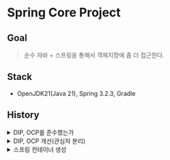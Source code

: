 # Spring Core Project

## Goal

> 순수 자바 + 스프링을 통해서 객체지향에 좀 더 접근한다.

## Stack

- OpenJDK21(Java 21), Spring 3.2.3, Gradle

## History

<details>
<summary>DIP, OCP를 준수했는가</summary>

### 회원(Member)

- 회원 서비스를 만들어서 회원가입과 회원조회 기능을 구현
    - [MemberServiceImpl](./src/main/java/hjkim/spring_core/member/MemberServiceImpl.java)
- 테스트를 진행했을 때 두 가지 기능 모두 정상 작동
- **_동작은 하지만 과연 OCP, DIP를 잘 준수한 코드인가?_**

```java
public class MemberServiceImpl implements MemberService {

    private final MemberRepository memberRepository = new MemoryMemberRepository(); // 추상화에도 의존하고, 구체화에도 의존한다.
    ...
```

---

### 주문(Order) 과 할인정책(DiscountPolicy)

- 할인정책은 2가지로 정의
  1. 정액할인(VIP 경우 1000원 할인)
  2. 정률할인(VIP 경우 10% 할인)

#### 정액할인(FixDiscountPolicy)

```java
public class FixDiscountPolicy implements DiscountPolicy{

    private int discountFixAmount = 1000;

    @Override
    public int discount(Member member, int price) {
        if (member.getGrade() == Grade.VIP) {
            return discountFixAmount;
        } else {
            return 0;
        }
    }
}
```

- 추상체인 [OrderService](./src/main/java/hjkim/spring_core/order/OrderService.java)를
  구현하는 [OrderServiceImpl](./src/main/java/hjkim/spring_core/order/OrderServiceImpl.java)를 생성
- 테스트 결과 동작을 한다. 그러나 정액할인이 정률할인으로 **_할인정책이 변경되었다고 했을 때 유연하게 코드를 변경할 수 있을까?_**

#### OrderServiceImpl

```java
public class OrderServiceImpl implements OrderService {

    private final MemberRepository memberRepository = new MemoryMemberRepository();
    private final DiscountPolicy discountPolicy = new FixDiscountPolicy();
  ...
}
```
</details>

<details>
<summary>DIP, OCP 개선(관심자 분리)</summary>

> 배우는 배우의 역할만 충실히 하면 된다. 남배우가 여배우의 캐스팅까지 책임질 필요는 없다.  
> 이러한 역할 분리를 위한 캐스팅 디렉터가 필요하다.

#### 기존 코드의 문제점
```java
public class OrderServiceImpl implements OrderService {

    private final MemberRepository memberRepository = new MemoryMemberRepository();
    private final DiscountPolicy discountPolicy = new FixDiscountPolicy();
  ...
}
```
- 서비스 구현부에서는 추상화 객체를 **지향**해야 하고 구체화 객체를 **지양**해야 한다.
- 그러나, `memberRepository`와 `discountPolicy`의 선언 시 초기화는 각각의 구체화된 객체를 선언한다.
- 이는 구현체의 의존성까지 가지게 되기에 **DIP** 위반

#### 코드 개선
```java
public class AppConfig {
    public MemberService memberService() {
        return new MemberServiceImpl(new MemoryMemberRepository());
    }

    public OrderService orderService() {
        return new OrderServiceImpl(new MemoryMemberRepository(), new FixDiscountPolicy());
    }
}
```
- 애플리케이션의 실제 동작에 필요한 구현 객체를 따로 생성하는 [AppConfig](./src/main/java/hjkim/spring_core/AppConfig.java)생성
- 각 서비스 구현부에서는 생성자를 통한 추상화 초기화로 정리하면 아래와 같이 구체화된 내용은 사라지고 추상화(인터페이스)만 남게 됨.

```java
public class OrderServiceImpl implements OrderService {

    private final MemberRepository memberRepository;
    private final DiscountPolicy discountPolicy;

    public OrderServiceImpl(MemberRepository memberRepository, DiscountPolicy discountPolicy) {
        this.memberRepository = memberRepository;
        this.discountPolicy = discountPolicy;
    }
}
```
</details>


<details>
<summary>스프링 컨테이너 생성</summary>

- AppConfig ← `@Configuration` 을 통해 스프링 컨테이너의 구성 정보를 넣는다고 명시
  - AppConfig 내에 구체화되는 메서드 ← `@Bean`

      ```java
      @Configuration
      public class AppConfig {
          @Bean
          public MemberService memberService() {
              return new MemberServiceImpl(getMemberRepository());
          }
      
          @Bean
          public OrderService orderService() {
              return new OrderServiceImpl(getMemberRepository(), discountPolicy());
          }
      
          @Bean
          public MemberRepository getMemberRepository() {
              return new MemoryMemberRepository();
          }
      
          @Bean
          public DiscountPolicy discountPolicy() {
              return new RateDiscountPolicy();
          }
      
      }
      ```

- AppConfig ← `@Configuration` 을 통해 스프링 컨테이너의 구성 정보를 넣는다고 명시
  - AppConfig 내에 구체화되는 메서드 ← `@Bean`

      ```java
      @Configuration
      public class AppConfig {
          @Bean
          public MemberService memberService() {
              return new MemberServiceImpl(getMemberRepository());
          }
      
          @Bean
          public OrderService orderService() {
              return new OrderServiceImpl(getMemberRepository(), discountPolicy());
          }
      
          @Bean
          public MemberRepository getMemberRepository() {
              return new MemoryMemberRepository();
          }
      
          @Bean
          public DiscountPolicy discountPolicy() {
              return new RateDiscountPolicy();
          }
      
      }
      ```

- ApplicationContext : 스프링 컨테이너
  - AnnotationConfigApplicationContext 인스턴스를 생성하여 AppConfig.class 를 주입

      ```java
      /*
      ApplicationContext : 스프링 컨테이너
       */
      ApplicationContext applicationContext = new AnnotationConfigApplicationContext(AppConfig.class);
      MemberService memberService = applicationContext.getBean("memberService", MemberService.class);
      OrderService orderService = applicationContext.getBean("orderService", OrderService.class);
      
      Long memberId = 1L;
      Member member = new Member(memberId, "memberA", Grade.VIP);
      memberService.join(member);
      
      Order order = orderService.createOrder(memberId, "itemA", 10000);
      
      System.out.println("order = " + order); 
      ```

    - `AnnotationConfigApplicationContext(AppConfig.class)`
      - AppConfig 내 @Configuration → @Bean 을 인식, Bean 객체들 모두 생성
  - AppConfig.서비스메서드 → applicationContext.getBean

      ```java
      MemberService memberService = applicationContext.getBean("memberService", MemberService.class);
      OrderService orderService = applicationContext.getBean("orderService", OrderService.class);
      ```
    - *getBean(”메서드 이름”, 불러오는 타입 클래스)*
</details>